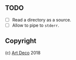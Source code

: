 
## TODO

- [ ] Read a directory as a source.
- [ ] Allow to pipe to `stderr`.

## Copyright

(c) [Art Deco][1] 2018

[1]: https://artdeco.bz
